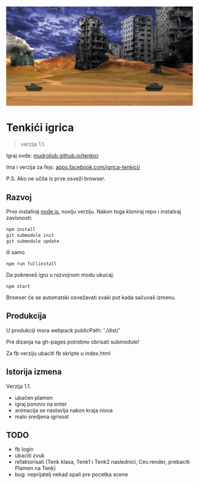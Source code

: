 [![](screen.png)](https://mudroljub.github.io/tenkici/)

# Tenkići igrica
> verzija 1.1.

Igraj ovde: [mudroljub.github.io/tenkici](https://mudroljub.github.io/tenkici/)

Ima i verzija za fejs: [apps.facebook.com/igrica-tenkici/](https://apps.facebook.com/igrica-tenkici/)

P.S. Ako ne učita iz prve osveži browser.

## Razvoj

Prvo instaliraj [node.js](https://nodejs.org), noviju verziju. Nakon toga kloniraj repo i instaliraj zavisnosti:
```
npm install
git submodule init
git submodule update
```

ili samo
```
npm run fullinstall
```

Da pokreneš igru u razvojnom modu ukucaj:
```
npm start
```
Browser će se automatski osvežavati svaki put kada sačuvaš izmenu.

## Produkcija

U produkciji mora webpack publicPath: './dist/'

Pre dizanja na gh-pages potrebno obrisati submodule!

Za fb verziju ubaciti fb skripte u index.html

## Istorija izmena

Verzija 1.1.
* ubačen plamen
* igraj ponovo na enter
* animacija se nastavlja nakon kraja nivoa
* malo sredjena igrivost

## TODO
* fb login
* ubaciti zvuk
* refaktorisati (Tenk klasa, Tenk1 i Tenk2 naslednici, Cev.render, prebaciti Plamen na Tenk)
* bug: neprijatelj nekad opali pre pocetka scene
